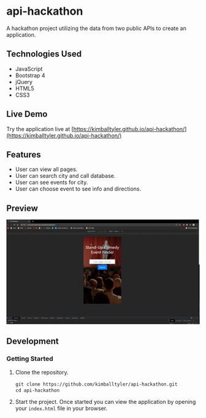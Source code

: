 # api-hackathon
A hackathon project utilizing the data from two public APIs to create an application.

## Technologies Used

- JavaScript
- Bootstrap 4
- jQuery
- HTML5
- CSS3

## Live Demo

Try the application live at [https://kimballtyler.github.io/api-hackathon/](https://kimballtyler.github.io/api-hackathon/)

## Features

- User can view all pages.
- User can search city and call database.
- User can see events for city.
- User can choose event to see info and directions.

## Preview

![API Hackathon Preview](api-hackathon.gif)

## Development

### Getting Started

1. Clone the repository.

    ```shell
    git clone https://github.com/kimballtyler/api-hackathon.git
    cd api-hackathon
    ```

1. Start the project. Once started you can view the application by opening your `index.html` file in your browser.
